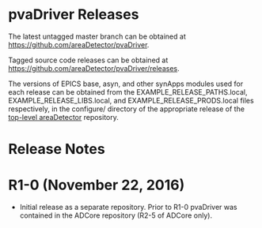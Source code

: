 pvaDriver Releases
==================

The latest untagged master branch can be obtained at
https://github.com/areaDetector/pvaDriver.

Tagged source code releases can be obtained at 
https://github.com/areaDetector/pvaDriver/releases.

The versions of EPICS base, asyn, and other synApps modules used for each release can be obtained from 
the EXAMPLE_RELEASE_PATHS.local, EXAMPLE_RELEASE_LIBS.local, and EXAMPLE_RELEASE_PRODS.local
files respectively, in the configure/ directory of the appropriate release of the 
[top-level areaDetector](https://github.com/areaDetector/areaDetector) repository.


Release Notes
=============


R1-0 (November 22, 2016)
========================
* Initial release as a separate repository.  Prior to R1-0 pvaDriver was contained in the ADCore
repository (R2-5 of ADCore only).

